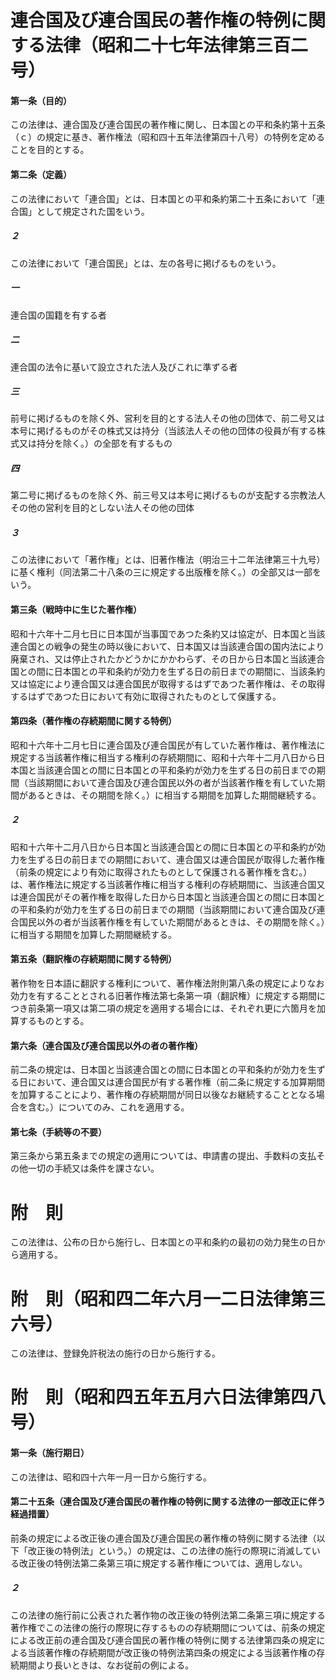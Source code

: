 # 連合国及び連合国民の著作権の特例に関する法律（昭和二十七年法律第三百二号）
#### 第一条（目的）
この法律は、連合国及び連合国民の著作権に関し、日本国との平和条約第十五条（ｃ）の規定に基き、著作権法（昭和四十五年法律第四十八号）の特例を定めることを目的とする。
#### 第二条（定義）
この法律において「連合国」とは、日本国との平和条約第二十五条において「連合国」として規定された国をいう。
##### ２
この法律において「連合国民」とは、左の各号に掲げるものをいう。
##### 一
連合国の国籍を有する者
##### 二
連合国の法令に基いて設立された法人及びこれに準ずる者
##### 三
前号に掲げるものを除く外、営利を目的とする法人その他の団体で、前二号又は本号に掲げるものがその株式又は持分（当該法人その他の団体の役員が有する株式又は持分を除く。）の全部を有するもの
##### 四
第二号に掲げるものを除く外、前三号又は本号に掲げるものが支配する宗教法人その他の営利を目的としない法人その他の団体
##### ３
この法律において「著作権」とは、旧著作権法（明治三十二年法律第三十九号）に基く権利（同法第二十八条の三に規定する出版権を除く。）の全部又は一部をいう。
#### 第三条（戦時中に生じた著作権）
昭和十六年十二月七日に日本国が当事国であつた条約又は協定が、日本国と当該連合国との戦争の発生の時以後において、日本国又は当該連合国の国内法により廃棄され、又は停止されたかどうかにかかわらず、その日から日本国と当該連合国との間に日本国との平和条約が効力を生ずる日の前日までの期間に、当該条約又は協定により連合国又は連合国民が取得するはずであつた著作権は、その取得するはずであつた日において有効に取得されたものとして保護する。
#### 第四条（著作権の存続期間に関する特例）
昭和十六年十二月七日に連合国及び連合国民が有していた著作権は、著作権法に規定する当該著作権に相当する権利の存続期間に、昭和十六年十二月八日から日本国と当該連合国との間に日本国との平和条約が効力を生ずる日の前日までの期間（当該期間において連合国及び連合国民以外の者が当該著作権を有していた期間があるときは、その期間を除く。）に相当する期間を加算した期間継続する。
##### ２
昭和十六年十二月八日から日本国と当該連合国との間に日本国との平和条約が効力を生ずる日の前日までの期間において、連合国又は連合国民が取得した著作権（前条の規定により有効に取得されたものとして保護される著作権を含む。）は、著作権法に規定する当該著作権に相当する権利の存続期間に、当該連合国又は連合国民がその著作権を取得した日から日本国と当該連合国との間に日本国との平和条約が効力を生ずる日の前日までの期間（当該期間において連合国及び連合国民以外の者が当該著作権を有していた期間があるときは、その期間を除く。）に相当する期間を加算した期間継続する。
#### 第五条（翻訳権の存続期間に関する特例）
著作物を日本語に翻訳する権利について、著作権法附則第八条の規定によりなお効力を有することとされる旧著作権法第七条第一項（翻訳権）に規定する期間につき前条第一項又は第二項の規定を適用する場合には、それぞれ更に六箇月を加算するものとする。
#### 第六条（連合国及び連合国民以外の者の著作権）
前二条の規定は、日本国と当該連合国との間に日本国との平和条約が効力を生ずる日において、連合国又は連合国民が有する著作権（前二条に規定する加算期間を加算することにより、著作権の存続期間が同日以後なお継続することとなる場合を含む。）についてのみ、これを適用する。
#### 第七条（手続等の不要）
第三条から第五条までの規定の適用については、申請書の提出、手数料の支払その他一切の手続又は条件を課さない。
# 附　則
この法律は、公布の日から施行し、日本国との平和条約の最初の効力発生の日から適用する。
# 附　則（昭和四二年六月一二日法律第三六号）
この法律は、登録免許税法の施行の日から施行する。
# 附　則（昭和四五年五月六日法律第四八号）
#### 第一条（施行期日）
この法律は、昭和四十六年一月一日から施行する。
#### 第二十五条（連合国及び連合国民の著作権の特例に関する法律の一部改正に伴う経過措置）
前条の規定による改正後の連合国及び連合国民の著作権の特例に関する法律（以下「改正後の特例法」という。）の規定は、この法律の施行の際現に消滅している改正後の特例法第二条第三項に規定する著作権については、適用しない。
##### ２
この法律の施行前に公表された著作物の改正後の特例法第二条第三項に規定する著作権でこの法律の施行の際現に存するものの存続期間については、前条の規定による改正前の連合国及び連合国民の著作権の特例に関する法律第四条の規定による当該著作権の存続期間が改正後の特例法第四条の規定による当該著作権の存続期間より長いときは、なお従前の例による。
